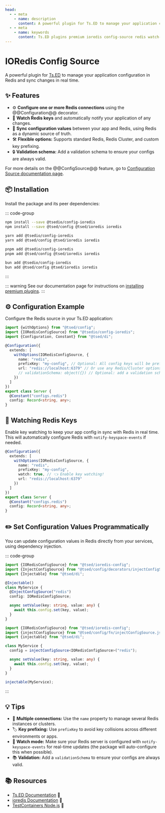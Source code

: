 ```yaml
---
head:
  - - meta
    - name: description
      content: A powerful plugin for Ts.ED to manage your application configuration in Redis and sync changes in real time.
  - - meta
    - name: keywords
      content: Ts.ED plugins premium ioredis config-source redis watch-mode hot-reload
---
```


# IORedis Config Source

<Banner src="/ioredis.svg" height="200" href="https://github.com/luin/ioredis"></Banner>

A powerful plugin for [Ts.ED](https://tsed.dev/) to manage your application configuration in Redis and sync changes in
real time.

## ✨ Features

- ⚙️ **Configure one or more Redis connections** using the @@Configuration@@ decorator.
- 👀 **Watch Redis keys** and automatically notify your application of any changes.
- 🔄 **Sync configuration values** between your app and Redis, using Redis as a dynamic source of truth.
- 🛠️ **Flexible options:** Supports standard Redis, Redis Cluster, and custom key prefixing.
- 🔒 **Validation schema:** Add a validation schema to ensure your configs are always valid.

For more details on the @@ConfigSource@@ feature, go
to [Configuration Source documentation page](/docs/configuration/configuration-sources.md).

## 📦 Installation

Install the package and its peer dependencies:

::: code-group

```sh [npm]
npm install --save @tsedio/config-ioredis
npm install --save @tsed/config @tsed/ioredis ioredis
```

```sh [yarn]
yarn add @tsedio/config-ioredis
yarn add @tsed/config @tsed/ioredis ioredis
```

```sh [pnpm]
pnpm add @tsedio/config-ioredis
pnpm add @tsed/config @tsed/ioredis ioredis
```

```sh [bun]
bun add @tsedio/config-ioredis
bun add @tsed/config @tsed/ioredis ioredis
```

:::

::: warning
See our documentation page for instructions
on [installing premium plugins](/plugins/premium/install-premium-plugins.md).
:::

## ⚙️ Configuration Example

Configure the Redis source in your Ts.ED application:

```typescript
import {withOptions} from "@tsed/config";
import {IORedisConfigSource} from "@tsedio/config-ioredis";
import {Configuration, Constant} from "@tsed/di";

@Configuration({
  extends: [
    withOptions(IORedisConfigSource, {
      name: "redis",
      prefixKey: "my-config", // Optional: All config keys will be prefixed
      url: "redis://localhost:6379" // Or use any Redis/Cluster options
      // validationSchema: object({}) // Optional: add a validation schema
    })
  ]
})
export class Server {
  @Constant("configs.redis")
  config: Record<string, any>;
}
```

## 👀 Watching Redis Keys

Enable key watching to keep your app config in sync with Redis in real time.  
This will automatically configure Redis with `notify-keyspace-events` if needed.

```typescript
@Configuration({
  extends: [
    withOptions(IORedisConfigSource, {
      name: "redis",
      prefixKey: "my-config",
      watch: true, // 👈 Enable key watching!
      url: "redis://localhost:6379"
    })
  ]
})
export class Server {
  @Constant("configs.redis")
  config: Record<string, any>;
}
```

## ✏️ Set Configuration Values Programmatically

You can update configuration values in Redis directly from your services, using dependency injection.

::: code-group

```typescript [Decorators]
import {IORedisConfigSource} from "@tsed/ioredis-config";
import {InjectConfigSource} from "@tsed/config/decorators/injectConfigSource.js";
import {Injectable} from "@tsed/di";

@Injectable()
class MyService {
  @InjectConfigSource("redis")
  config: IORedisConfigSource;

  async setValue(key: string, value: any) {
    await this.config.set(key, value);
  }
}
```

```typescript [Functional API]
import {IORedisConfigSource} from "@tsed/ioredis-config";
import {injectConfigSource} from "@tsed/config/fn/injectConfigSource.js";
import {injectable} from "@tsed/di";

class MyService {
  config = injectConfigSource<IORedisConfigSource>("redis");

  async setValue(key: string, value: any) {
    await this.config.set(key, value);
  }
}

injectable(MyService);
```

:::

## 💡 Tips

- 🔐 **Multiple connections:** Use the `name` property to manage several Redis instances or clusters.
- 🏷️ **Key prefixing:** Use `prefixKey` to avoid key collisions across different environments or apps.
- 🛑 **Watch mode:** Make sure your Redis server is configured with `notify-keyspace-events` for real-time updates (the
  package will auto-configure this when possible).
- 📚 **Validation:** Add a `validationSchema` to ensure your configs are always valid.

## 📚 Resources

- [Ts.ED Documentation](https://tsed.dev/) 📖
- [ioredis Documentation](https://github.com/redis/ioredis) 🐙
- [TestContainers Node.js](https://node.testcontainers.org/) 🐳
